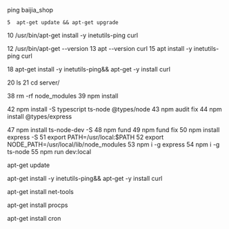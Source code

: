 ping baijia_shop


    5  apt-get update && apt-get upgrade

   10  /usr/bin/apt-get install -y inetutils-ping curl

   12  /usr/bin/apt-get  --version
   13  apt --version  curl
   15  apt install -y inetutils-ping  curl
   
   18   apt-get install -y inetutils-ping&&  apt-get -y install curl

   20  ls
   21  cd server/
   

   38  rm -rf node_modules
   39  npm install

   42  npm install -S typescript ts-node @types/node
   43  npm audit fix
   44  npm install @types/express

   47  npm install ts-node-dev -S
   48  npm fund
   49  npm fund fix
   50  npm install express -S
   51  export PATH=/usr/local:$PATH
   52  export NODE_PATH=/usr/local/lib/node_modules
   53  npm i -g express
   54  npm i -g ts-node
   55  npm run dev:local



apt-get update 
<!-- 安装ping命令 -->
 apt-get install -y inetutils-ping&&  apt-get -y install curl
 <!-- 安装 ifconfig、netstat -->
apt-get install net-tools  
<!-- 安装 ps、pkill -->
 apt-get install procps     

 <!-- . 安装crontab命令 -->

apt-get install cron